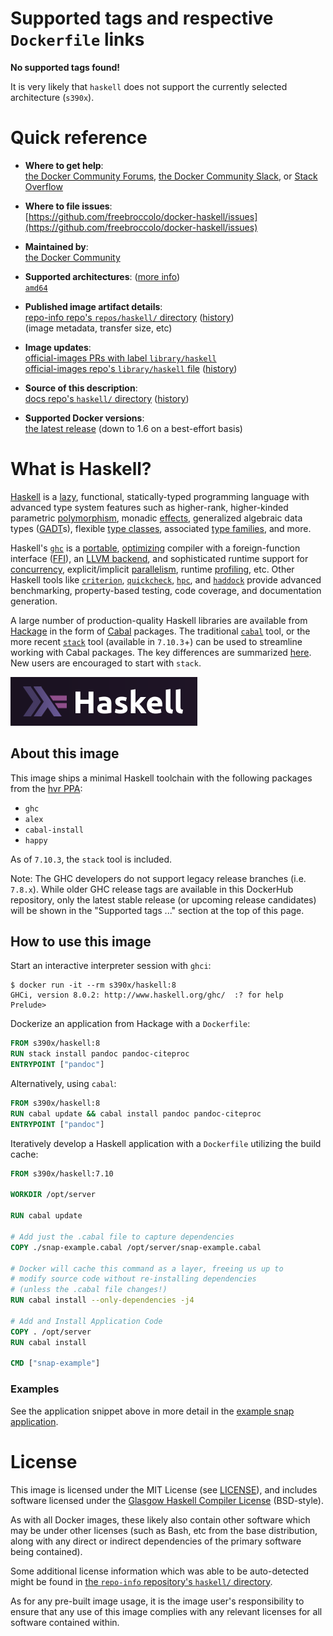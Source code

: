 <!--

********************************************************************************

WARNING:

    DO NOT EDIT "haskell/README.md"

    IT IS AUTO-GENERATED

    (from the other files in "haskell/" combined with a set of templates)

********************************************************************************

-->

# Supported tags and respective `Dockerfile` links

**No supported tags found!**

It is very likely that `haskell` does not support the currently selected architecture (`s390x`).

# Quick reference

-	**Where to get help**:  
	[the Docker Community Forums](https://forums.docker.com/), [the Docker Community Slack](https://blog.docker.com/2016/11/introducing-docker-community-directory-docker-community-slack/), or [Stack Overflow](https://stackoverflow.com/search?tab=newest&q=docker)

-	**Where to file issues**:  
	[https://github.com/freebroccolo/docker-haskell/issues](https://github.com/freebroccolo/docker-haskell/issues)

-	**Maintained by**:  
	[the Docker Community](https://github.com/freebroccolo/docker-haskell)

-	**Supported architectures**: ([more info](https://github.com/docker-library/official-images#architectures-other-than-amd64))  
	[`amd64`](https://hub.docker.com/r/amd64/haskell/)

-	**Published image artifact details**:  
	[repo-info repo's `repos/haskell/` directory](https://github.com/docker-library/repo-info/blob/master/repos/haskell) ([history](https://github.com/docker-library/repo-info/commits/master/repos/haskell))  
	(image metadata, transfer size, etc)

-	**Image updates**:  
	[official-images PRs with label `library/haskell`](https://github.com/docker-library/official-images/pulls?q=label%3Alibrary%2Fhaskell)  
	[official-images repo's `library/haskell` file](https://github.com/docker-library/official-images/blob/master/library/haskell) ([history](https://github.com/docker-library/official-images/commits/master/library/haskell))

-	**Source of this description**:  
	[docs repo's `haskell/` directory](https://github.com/docker-library/docs/tree/master/haskell) ([history](https://github.com/docker-library/docs/commits/master/haskell))

-	**Supported Docker versions**:  
	[the latest release](https://github.com/docker/docker-ce/releases/latest) (down to 1.6 on a best-effort basis)

# What is Haskell?

[Haskell](http://www.haskell.org) is a [lazy](http://en.wikibooks.org/wiki/Haskell/Laziness), functional, statically-typed programming language with advanced type system features such as higher-rank, higher-kinded parametric [polymorphism](http://en.wikibooks.org/wiki/Haskell/Polymorphism), monadic [effects](http://en.wikibooks.org/wiki/Haskell/Understanding_monads/IO), generalized algebraic data types ([GADT](http://en.wikibooks.org/wiki/Haskell/GADT)s), flexible [type classes](http://en.wikibooks.org/wiki/Haskell/Advanced_type_classes), associated [type families](http://en.wikipedia.org/wiki/Type_family), and more.

Haskell's [`ghc`](http://www.haskell.org/ghc) is a [portable](https://ghc.haskell.org/trac/ghc/wiki/Platforms), [optimizing](http://benchmarksgame.alioth.debian.org/u64q/haskell.php) compiler with a foreign-function interface ([FFI](http://en.wikibooks.org/wiki/Haskell/FFI)), an [LLVM backend](https://www.haskell.org/ghc/docs/7.8.3/html/users_guide/code-generators.html), and sophisticated runtime support for [concurrency](http://en.wikibooks.org/wiki/Haskell/Concurrency), explicit/implicit [parallelism](https://simonmar.github.io/pages/pcph.html), runtime [profiling](http://www.haskell.org/haskellwiki/ThreadScope), etc. Other Haskell tools like [`criterion`](http://www.serpentine.com/criterion/tutorial.html), [`quickcheck`](https://www.fpcomplete.com/user/pbv/an-introduction-to-quickcheck-testing), [`hpc`](http://www.haskell.org/haskellwiki/Haskell_program_coverage#Examples), and [`haddock`](http://en.wikipedia.org/wiki/Haddock_%28software%29) provide advanced benchmarking, property-based testing, code coverage, and documentation generation.

A large number of production-quality Haskell libraries are available from [Hackage](https://hackage.haskell.org) in the form of [Cabal](https://www.haskell.org/cabal/) packages. The traditional [`cabal`](https://www.fpcomplete.com/user/simonmichael/how-to-cabal-install) tool, or the more recent [`stack`](http://docs.haskellstack.org/en/stable/README.html) tool (available in `7.10.3`+) can be used to streamline working with Cabal packages. The key differences are summarized [here](https://www.fpcomplete.com/blog/2015/06/why-is-stack-not-cabal). New users are encouraged to start with `stack`.

![logo](https://raw.githubusercontent.com/docker-library/docs/53e03448d5c2c33124ce24609f6179ddc94873f4/haskell/logo.png)

## About this image

This image ships a minimal Haskell toolchain with the following packages from the [hvr PPA](https://launchpad.net/~hvr/+archive/ubuntu/ghc):

-	`ghc`
-	`alex`
-	`cabal-install`
-	`happy`

As of `7.10.3`, the `stack` tool is included.

Note: The GHC developers do not support legacy release branches (i.e. `7.8.x`). While older GHC release tags are available in this DockerHub repository, only the latest stable release (or upcoming release candidates) will be shown in the "Supported tags ..." section at the top of this page.

## How to use this image

Start an interactive interpreter session with `ghci`:

```console
$ docker run -it --rm s390x/haskell:8
GHCi, version 8.0.2: http://www.haskell.org/ghc/  :? for help
Prelude>
```

Dockerize an application from Hackage with a `Dockerfile`:

```dockerfile
FROM s390x/haskell:8
RUN stack install pandoc pandoc-citeproc
ENTRYPOINT ["pandoc"]
```

Alternatively, using `cabal`:

```dockerfile
FROM s390x/haskell:8
RUN cabal update && cabal install pandoc pandoc-citeproc
ENTRYPOINT ["pandoc"]
```

Iteratively develop a Haskell application with a `Dockerfile` utilizing the build cache:

```dockerfile
FROM s390x/haskell:7.10

WORKDIR /opt/server

RUN cabal update

# Add just the .cabal file to capture dependencies
COPY ./snap-example.cabal /opt/server/snap-example.cabal

# Docker will cache this command as a layer, freeing us up to
# modify source code without re-installing dependencies
# (unless the .cabal file changes!)
RUN cabal install --only-dependencies -j4

# Add and Install Application Code
COPY . /opt/server
RUN cabal install

CMD ["snap-example"]
```

### Examples

See the application snippet above in more detail in the [example snap application](https://github.com/freebroccolo/docker-haskell/tree/master/examples/7.10/snap).

# License

This image is licensed under the MIT License (see [LICENSE](https://github.com/darinmorrison/docker-haskell/blob/master/LICENSE)), and includes software licensed under the [Glasgow Haskell Compiler License](https://www.haskell.org/ghc/license) (BSD-style).

As with all Docker images, these likely also contain other software which may be under other licenses (such as Bash, etc from the base distribution, along with any direct or indirect dependencies of the primary software being contained).

Some additional license information which was able to be auto-detected might be found in [the `repo-info` repository's `haskell/` directory](https://github.com/docker-library/repo-info/tree/master/repos/haskell).

As for any pre-built image usage, it is the image user's responsibility to ensure that any use of this image complies with any relevant licenses for all software contained within.
